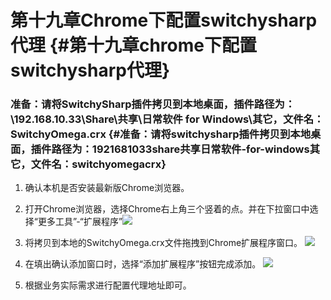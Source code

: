 # 第十九章Chrome下配置switchysharp代理 {#第十九章chrome下配置switchysharp代理}

### 准备：请将SwitchySharp插件拷贝到本地桌面，插件路径为：\192.168.10.33\Share\共享\日常软件 for Windows\其它，文件名：SwitchyOmega.crx {#准备：请将switchysharp插件拷贝到本地桌面，插件路径为：1921681033share共享日常软件-for-windows其它，文件名：switchyomegacrx}

1. 确认本机是否安装最新版Chrome浏览器。

2. 打开Chrome浏览器，选择Chrome右上角三个竖着的点。并在下拉窗口中选择“更多工具”-“扩展程序”![](https://ws1.sinaimg.cn/large/006tKfTcly1fj2zwa558qj31c20iddn3.jpg)

3. 将拷贝到本地的SwitchyOmega.crx文件拖拽到Chrome扩展程序窗口。
   ![](https://ws1.sinaimg.cn/large/006tKfTcly1fj300qjgxxj31c20yggqg.jpg)
4. 在填出确认添加窗口时，选择“添加扩展程序”按钮完成添加。
   ![](https://ws2.sinaimg.cn/large/006tKfTcly1fj30174pgkj31c20yg7ag.jpg)
5. 根据业务实际需求进行配置代理地址即可。



